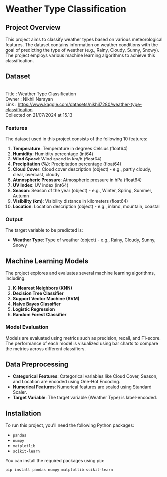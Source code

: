 # Weather Type Classification

## Project Overview

This project aims to classify weather types based on various meteorological features. The dataset contains information on weather conditions with the goal of predicting the type of weather (e.g., Rainy, Cloudy, Sunny, Snowy). The project employs various machine learning algorithms to achieve this classification.

## Dataset

<br>Title : Weather Type Classification
<br>Owner : Nikhil Narayan
<br>Link  : https://www.kaggle.com/datasets/nikhil7280/weather-type-classification
<br>Collected on 21/07/2024 at 15.13

### Features

The dataset used in this project consists of the following 10 features:

1. **Temperature**: Temperature in degrees Celsius (float64)
2. **Humidity**: Humidity percentage (int64)
3. **Wind Speed**: Wind speed in km/h (float64)
4. **Precipitation (%)**: Precipitation percentage (float64)
5. **Cloud Cover**: Cloud cover description (object) - e.g., partly cloudy, clear, overcast, cloudy
6. **Atmospheric Pressure**: Atmospheric pressure in hPa (float64)
7. **UV Index**: UV index (int64)
8. **Season**: Season of the year (object) - e.g., Winter, Spring, Summer, Autumn
9. **Visibility (km)**: Visibility distance in kilometers (float64)
10. **Location**: Location description (object) - e.g., inland, mountain, coastal

### Output

The target variable to be predicted is:

- **Weather Type**: Type of weather (object) - e.g., Rainy, Cloudy, Sunny, Snowy

## Machine Learning Models

The project explores and evaluates several machine learning algorithms, including:

1. **K-Nearest Neighbors (KNN)**
2. **Decision Tree Classifier**
3. **Support Vector Machine (SVM)**
4. **Naive Bayes Classifier**
5. **Logistic Regression**
6. **Random Forest Classifier**

### Model Evaluation

Models are evaluated using metrics such as precision, recall, and F1-score. The performance of each model is visualized using bar charts to compare the metrics across different classifiers.

## Data Preprocessing

- **Categorical Features**: Categorical variables like Cloud Cover, Season, and Location are encoded using One-Hot Encoding.
- **Numerical Features**: Numerical features are scaled using Standard Scaler.
- **Target Variable**: The target variable (Weather Type) is label-encoded.

## Installation

To run this project, you'll need the following Python packages:

- `pandas`
- `numpy`
- `matplotlib`
- `scikit-learn`

You can install the required packages using pip:

```bash
pip install pandas numpy matplotlib scikit-learn

